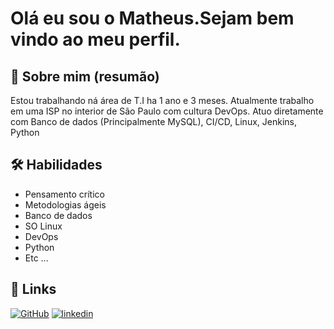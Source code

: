 # Olá eu sou o Matheus.Sejam bem vindo ao meu perfil.

## 🚀 Sobre mim (resumão)
Estou trabalhando ná área de T.I ha 1 ano e 3 meses. Atualmente trabalho em uma ISP no interior de São Paulo com cultura DevOps. Atuo diretamente com Banco de dados (Principalmente MySQL), CI/CD, Linux, Jenkins, Python  


## 🛠 Habilidades
* Pensamento crítico
* Metodologias ágeis
* Banco de dados
* SO Linux
* DevOps
* Python
* Etc ...



## 🔗 Links


[![GitHub](https://img.shields.io/badge/GitHub-000?style=for-the-badge&logo=github&logoColor=white)](https://github.com/matheusbesselli)
[![linkedin](https://img.shields.io/badge/linkedin-0A66C2?style=for-the-badge&logo=linkedin&logoColor=white)](https://www.linkedin.com/in/matheus-besselli-18541225a/)

